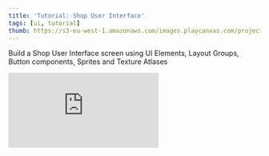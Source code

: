 ```yaml
---
title: 'Tutorial: Shop User Interface'
tags: [ui, tutorial]
thumb: https://s3-eu-west-1.amazonaws.com/images.playcanvas.com/projects/12/559492/CBFB0A-image-75.jpg
---
```


Build a Shop User Interface screen using UI Elements, Layout Groups, Button components, Sprites and Texture Atlases
<div className="iframe-container">
    <iframe loading="lazy" src="https://playcanv.as/p/yN4CxzAs/" title="Tutorial: Shop User Interface" webkitallowfullscreen="true" mozallowfullscreen="true" allow="autoplay" allowfullscreen="true" allowvr="" scrolling="no" frameborder="0" />
</div>
